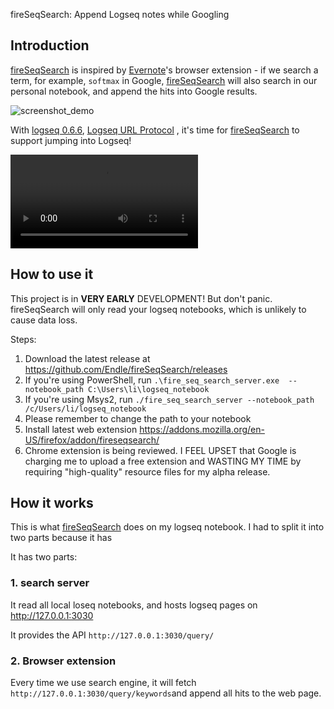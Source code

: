 fireSeqSearch: Append Logseq notes while Googling

Introduction
--------
[fireSeqSearch](https://github.com/Endle/fireSeqSearch) is inspired by [Evernote](https://evernote.com)'s browser extension - if we search a term, for example, `softmax` in Google, [fireSeqSearch](https://github.com/Endle/fireSeqSearch) will also search in our personal notebook, and append the hits into Google results.


![screenshot_demo](https://user-images.githubusercontent.com/3221521/168455027-965da612-b783-4d92-83e2-4cd7b4830a43.png)


With [logseq 0.6.6](https://discuss.logseq.com/t/done-deep-linking-or-url-scheme-allow-linking-to-logseq-pages-from-outside-the-app/3146/26?u=endle), [Logseq URL Protocol](http://discordapp.com/channels/725182569297215569/756886540038438992/965024044183339088) ,  it's time for [fireSeqSearch](https://github.com/Endle/fireSeqSearch) to support jumping into Logseq!


<video src="https://user-images.githubusercontent.com/3221521/168455012-e1183f62-4682-4230-84e7-8a461d8985a0.mp4"></video>







How to use it
------------------
This project is in **VERY EARLY** DEVELOPMENT! But don't panic. fireSeqSearch will only read your logseq notebooks, which is unlikely to cause data loss.

Steps:  
1. Download the latest release at <https://github.com/Endle/fireSeqSearch/releases>
2. If you're using PowerShell, run `.\fire_seq_search_server.exe  --notebook_path C:\Users\li\logseq_notebook`
3. If you're using Msys2, run `./fire_seq_search_server --notebook_path /c/Users/li/logseq_notebook`
4. Please remember to change the path to your notebook
5. Install latest web extension <https://addons.mozilla.org/en-US/firefox/addon/fireseqsearch/>
6. Chrome extension is being reviewed. I FEEL UPSET that Google is charging me to upload a free extension and WASTING MY TIME by requiring "high-quality" resource files for my alpha release.

How it works
---------
This is what [fireSeqSearch](https://github.com/Endle/fireSeqSearch) does on my logseq notebook. I had to split it into two parts because it has 

It has two parts:

### 1. search server
It read all local loseq notebooks, and hosts logseq pages on http://127.0.0.1:3030

It provides the API `http://127.0.0.1:3030/query/`


### 2. Browser extension
Every time we use search engine, it will fetch `http://127.0.0.1:3030/query/keywords`and append all hits to the web page.

